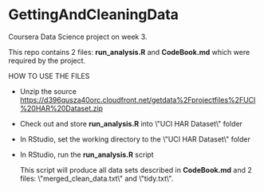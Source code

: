 GettingAndCleaningData
======================

Coursera Data Science project on week 3.

This repo contains 2 files: <b>run_analysis.R</b> and <b>CodeBook.md</b> which were required by the project.

HOW TO USE THE FILES

<ul>
<li><p>Unzip the source <a href="https://d396qusza40orc.cloudfront.net/getdata%2Fprojectfiles%2FUCI%20HAR%20Dataset.zip"> https://d396qusza40orc.cloudfront.net/getdata%2Fprojectfiles%2FUCI%20HAR%20Dataset.zip</a></p>
</li>
<li>
<p>Check out and store <b>run_analysis.R</b> into \"UCI HAR Dataset\" folder</p>
</li>
<li>
<p>In RStudio, set the working directory to the \"UCI HAR Dataset\" folder</p>
</li>
<li>
<p>In RStudio, run the <b>run_analysis.R</b> script</p>
<p>This script will produce all data sets described in <b>CodeBook.md</b> and 2 files: \"merged_clean_data.txt\" and \"tidy.txt\".</p>
</li>
</ul>
